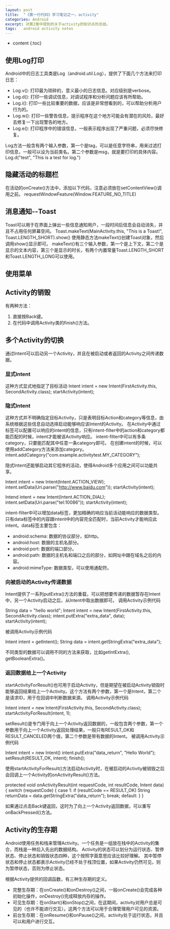 ```yaml
---
layout: post
title:  "《第一行代码》学习笔记之一，activity"
categories: Android
excerpt: 对第2章中提到的关于activity的知识点的总结。
tags:   android activity notes
---
```


* content
{:toc}

## 使用Log打印
Android中的日志工具类是Log（android.util.Log），提供了下面几个方法来打印日志：
- Log.v(): 打印最为琐碎的，意义最小的日志信息。对应级别是verbose。
- Log.d(): 打印一些调试信息，对调试程序和分析问题应该有所帮助。
- Log.i(): 打印一些比较重要的数据，应该是非常想看到的，可以帮助分析用户行为的。
- Log.w(): 打印一些警告信息，提示程序在这个地方可能会有潜在的风险，最好去修复一下出现警告的地方。
- Log.e(): 打印程序中的错误信息，一般表示程序出现了严重问题，必须尽快修复。

Log方法一般含有两个输入参数，第一个是tag，可以是任意字符串，用来过滤打印信息，一般可以设为当前类名。第二个参数是msg，就是要打印的具体内容。
Log.d("test", "This is a test for log.")

## 隐藏活动的标题栏
在活动的onCreate()方法中，添加以下代码，注意必须放在setContentView()调用之前。
requestWindowFeature(Window.FEATURE_NO_TITLE)

## 消息通知--Toast
Toast可以用于在界面上弹出一些信息通知用户，一段时间后信息会自动消失，并且不占用任何屏幕空间。
Toast.makeText(MainActivity.this, "This is a Toast!", Toast.LENGTH_SHORT).show()
使用静态方法makeText()创建Toast对象，然后调用show()显示即可。
makeText()有三个输入参数，第一个是上下文，第二个是显示的文本内容，第三个是显示的时长，有两个内置常量Toast.LENGTH_SHORT和Toast.LENGTH_LONG可以使用。

## 使用菜单

## Activity的销毁
有两种方法：
1. 直接按Back键。
2. 在代码中调用Activity类的finish()方法。

## 多个Activity的切换
通过Intent可以启动另一个Activity，并且在被启动或者返回的Activity之间传递数据。

### 显式Intent
这种方式显式地指定了目标活动
Intent intent = new Intent(FirstActivity.this, SecondActivity.class);
startActivity(intent);

### 隐式Intent
这种方式并不明确指定目标Activity，只是表明目标Action和category等信息，由系统根据这些信息自动选择启动能够响应该Intent的Activity。
在Activity中通过<intent-filter>标签可以配置可以响应的intent的信息，只有intent-filter中的action和category都能匹配的时候，intent才能被该Activity响应。
intent-filter中可以有多条category，只要能匹配其中任意一条category即可。
<intent-filter>
    <action android:name="com.example.activitytest.ACTION_START" />
    <category android:name="android.intent.category.DEFAULT" />
</intent-filter>
在创建intent的时候，可以使用addCategory方法来添加category。
intent.addCategory("com.example.activitytest.MY_CATEGORY");

隐式Intent还能够启动其它程序的活动，使得Android多个应用之间可以功能共享。

Intent intent = new Intent(Intent.ACTION_VIEW);
intent.setData(Uri.parse("http://www.baidu.com"));
startActivity(intent);

Intend intent = new Intent(Intent.ACTION_DIAL);
intent.setData(Uri.parse("tel:10086"));
startActivity(intent);

intent-filter中可以增加data标签，更加精确的响应当前活动能响应的数据类型。只有data标签中的内容跟intent中的内容完全匹配时，当前Activity才能响应此intent。data标签主要包含：
- android:schema: 数据的协议部分，如http。
- android:host: 数据的主机名部分。
- android:port: 数据的端口部分。
- android:path: 数据的主机名和端口之后的部分，如网址中跟在域名之后的内容。
- android:mimeType: 数据类型，可以使用通配符。

### 向被启动的Activity传递数据
Intent提供了一系列putExtra()方法的重载，可以把想要传递的数据暂存在Intent中，另一个Activity启动之后，从Intent中取出数据即可。
调用Activity示例代码

String data = "hello world";
Intent intent = new Intent(FirstActivity.this, SecondActivity.class);
intent.putExtra("extra_data", data);
startActivity(intent);

被调用Activity示例代码

Intent intent = getIntent();
String data = intent.getStringExtra("extra_data");

不同类型的数据可以调用不同的方法来获取，比如getIntExtra(), getBooleanExtra()。

### 返回数据给上一个Activity
startActivityForResult()也可用于启动Activity，但是期望在被启动Activity销毁时能够返回结果给上一个Activity。这个方法有两个参数，第一个是Intent，第二个是请求ID，用于在回调中判断数据来源。
调用Activity示例代码

Intent intent = new Intent(FirstActivity.this, SecondActivity.class);
startActivityForResult(intent, 1);

setResult()是专门用于向上一个Activity返回数据的，一般包含两个参数，第一个参数用于向上一个Activity返回处理结果，一般只有RESULT_OK和RESULT_CANCELED两个值，第二个参数是带有数据的Intent。
被调用Activity示例代码

Intent intent = new Intent()
intent.putExtra("data_return", "Hello World");
setResult(RESULT_OK, intent);
finish();

使用startActivityForResult()方法启动Activity时，在被启动的Activity被销毁之后会回调上一个Activity的onActivityResult()方法。

protected void onActivityResult(int requestCode, int resultCode, Intent data) {
    switch (requestCode) {
    case 1:
        if (resultCode == RESULT_OK)
            String returnData = data.getStringExtra("data_return");
        break;
    default:
    }
}

如果通过点击Back键返回，这时为了向上一个Activity返回数据，可以重写onBackPressed()方法。

## Activity的生存期
Android使用任务和栈来管理Activity。一个任务是一组放在栈中的Activity的集合，而栈是一种后入先出的数据结构。
Activity的状态可以划分为运行状态、暂停状态、停止状态和销毁状态四种，这个按照字面意思应该比较好理解。
其中暂停状态和停止状态都表示Activity已经不处于栈顶位置，如果Activity仍然可见，则为暂停状态，否则为停止状态。

根据Activity提供的回调函数，有三种生存期的定义。
- 完整生存期：在onCreate()和onDestroy()之间，一般onCreate()会完成各种初始化操作，onDestroy()完成释放内存的操作。
- 可见生存期：在onStart()和onStop()之间，在这期间，activity对用户总是可见的（也许不能进行交互）。这两个方法可以用于合理管理用户可见的资源。
- 前台生存期：在onResume()和onPause()之间，activity处于运行状态，并且可以和用户进行交互。
